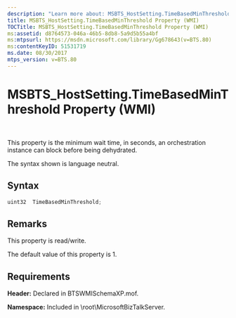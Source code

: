 ```yaml
---
description: "Learn more about: MSBTS_HostSetting.TimeBasedMinThreshold Property (WMI)"
title: MSBTS_HostSetting.TimeBasedMinThreshold Property (WMI)
TOCTitle: MSBTS_HostSetting.TimeBasedMinThreshold Property (WMI)
ms:assetid: d8764573-046a-46b5-8db8-5a9d5b55a4bf
ms:mtpsurl: https://msdn.microsoft.com/library/Gg678643(v=BTS.80)
ms:contentKeyID: 51531719
ms.date: 08/30/2017
mtps_version: v=BTS.80
---
```


# MSBTS\_HostSetting.TimeBasedMinThreshold Property (WMI)

 

This property is the minimum wait time, in seconds, an orchestration instance can block before being dehydrated.

The syntax shown is language neutral.

## Syntax

```C#
uint32  TimeBasedMinThreshold;  
```

## Remarks

This property is read/write.

The default value of this property is 1.

## Requirements

**Header:** Declared in BTSWMISchemaXP.mof.

**Namespace:** Included in \\root\\MicrosoftBizTalkServer.


